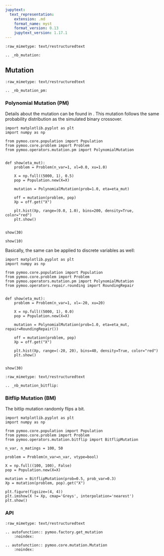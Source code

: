 ```yaml
---
jupytext:
  text_representation:
    extension: .md
    format_name: myst
    format_version: 0.13
    jupytext_version: 1.17.1
---
```


```{raw-cell}
:raw_mimetype: text/restructuredtext

.. _nb_mutation:
```

## Mutation

```{raw-cell}
:raw_mimetype: text/restructuredtext

.. _nb_mutation_pm:
```

### Polynomial Mutation (PM)

Details about the mutation can be found in <cite data-cite="sbx"></cite>. This mutation follows the same probability distribution as the simulated binary crossover.

```{code-cell} ipython3
import matplotlib.pyplot as plt
import numpy as np

from pymoo.core.population import Population
from pymoo.core.problem import Problem
from pymoo.operators.mutation.pm import PolynomialMutation


def show(eta_mut):
    problem = Problem(n_var=1, xl=0.0, xu=1.0)

    X = np.full((5000, 1), 0.5)
    pop = Population.new(X=X)

    mutation = PolynomialMutation(prob=1.0, eta=eta_mut)

    off = mutation(problem, pop)
    Xp = off.get("X")

    plt.hist(Xp, range=(0.0, 1.0), bins=200, density=True, color="red")
    plt.show()


show(30)

```

```{code-cell} ipython3
show(10)
```

Basically, the same can be applied to discrete variables as well: 

```{code-cell} ipython3
import matplotlib.pyplot as plt
import numpy as np

from pymoo.core.population import Population
from pymoo.core.problem import Problem
from pymoo.operators.mutation.pm import PolynomialMutation
from pymoo.operators.repair.rounding import RoundingRepair


def show(eta_mut):
    problem = Problem(n_var=1, xl=-20, xu=20)

    X = np.full((5000, 1), 0.0)
    pop = Population.new(X=X)

    mutation = PolynomialMutation(prob=1.0, eta=eta_mut, repair=RoundingRepair())

    off = mutation(problem, pop)
    Xp = off.get("X")

    plt.hist(Xp, range=(-20, 20), bins=40, density=True, color="red")
    plt.show()


show(30)
```

```{raw-cell}
:raw_mimetype: text/restructuredtext

.. _nb_mutation_bitflip:
```

### Bitflip Mutation (BM)

The bitlip mutation randomly flips a bit.

```{code-cell} ipython3
import matplotlib.pyplot as plt
import numpy as np

from pymoo.core.population import Population
from pymoo.core.problem import Problem
from pymoo.operators.mutation.bitflip import BitflipMutation

n_var, n_matings = 100, 50

problem = Problem(n_var=n_var, vtype=bool)

X = np.full((100, 100), False)
pop = Population.new(X=X)

mutation = BitflipMutation(prob=0.5, prob_var=0.3)
Xp = mutation(problem, pop).get("X")

plt.figure(figsize=(4, 4))
plt.imshow(X != Xp, cmap='Greys', interpolation='nearest')
plt.show()
```

### API

```{raw-cell}
:raw_mimetype: text/restructuredtext

.. autofunction:: pymoo.factory.get_mutation
    :noindex:

.. autofunction:: pymoo.core.mutation.Mutation
    :noindex:
```
